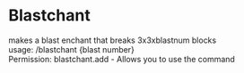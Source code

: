 # Blastchant
makes a blast enchant that breaks 3x3xblastnum blocks\
usage: /blastchant {blast number}\
Permission: blastchant.add - Allows you to use the command
